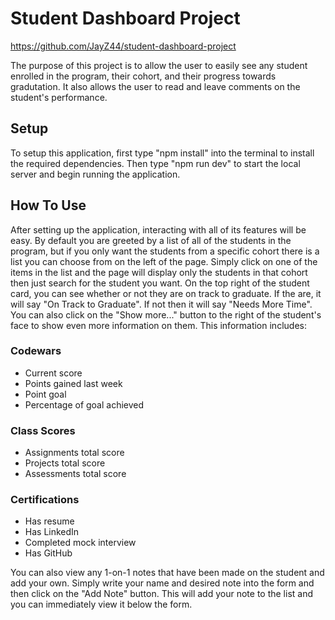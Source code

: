 # Student Dashboard Project

https://github.com/JayZ44/student-dashboard-project

The purpose of this project is to allow the user to easily see any student enrolled in the program, their cohort, and their progress towards gradutation. It also allows the user to read and leave comments on the student's performance.

## Setup

To setup this application, first type "npm install" into the terminal to install the required dependencies. Then type "npm run dev" to start the local server and begin running the application.

## How To Use

After setting up the application, interacting with all of its features will be easy. By default you are greeted by a list of all of the students in the program, but if you only want the students from a specific cohort there is a list you can choose from on the left of the page. Simply click on one of the items in the list and the page will display only the students in that cohort then just search for the student you want. On the top right of the student card, you can see whether or not they are on track to graduate. If the are, it will say "On Track to Graduate". If not then it will say "Needs More Time". You can also click on the "Show more..." button to the right of the student's face to show even more information on them. This information includes:

### Codewars

- Current score
- Points gained last week
- Point goal
- Percentage of goal achieved

### Class Scores

- Assignments total score
- Projects total score
- Assessments total score

### Certifications

- Has resume
- Has LinkedIn
- Completed mock interview
- Has GitHub

You can also view any 1-on-1 notes that have been made on the student and add your own. Simply write your name and desired note into the form and then click on the "Add Note" button. This will add your note to the list and you can immediately view it below the form.
